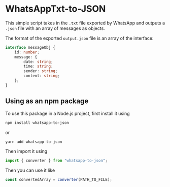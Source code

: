 # WhatsAppTxt-to-JSON
This simple script takes in the `.txt` file exported by WhatsApp and outputs a `.json` file with an array of messages as objects.

The format of the exported `output.json` file is an array of the interface:
```typescript
interface messageObj {
	id: number;
	message: {
		date: string;
		time: string;
		sender: string;
		content: string;
	};
}
```
## Using as an npm package
To use this package in a Node.js project, first install it using
```bash
npm install whatsapp-to-json
```
or
```bash
yarn add whatsapp-to-json
```

Then import it using
```javascript
import { converter } from "whatsapp-to-json";
```

Then you can use it like
```javascript
const convertedArray = converter(PATH_TO_FILE);
```
